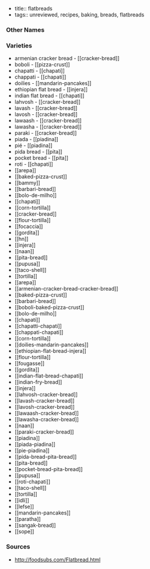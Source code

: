 - title:: flatbreads
- tags:: unreviewed, recipes, baking, breads, flatbreads


### Other Names


### Varieties

* armenian cracker bread - [[cracker-bread]]
* boboli - [[pizza-crust]]
* chapatti - [[chapati]]
* chappati - [[chapati]]
* doilies - [[mandarin-pancakes]]
* ethiopian flat bread - [[injera]]
* indian flat bread - [[chapati]]
* lahvosh - [[cracker-bread]]
* lavash - [[cracker-bread]]
* lavosh - [[cracker-bread]]
* lawaash - [[cracker-bread]]
* lawasha - [[cracker-bread]]
* paraki - [[cracker-bread]]
* piada - [[piadina]]
* pié - [[piadina]]
* pida bread - [[pita]]
* pocket bread - [[pita]]
* roti - [[chapati]]
* [[arepa]]
* [[baked-pizza-crust]]
* [[bammy]]
* [[barbari-bread]]
* [[bolo-de-milho]]
* [[chapati]]
* [[corn-tortilla]]
* [[cracker-bread]]
* [[flour-tortilla]]
* [[focaccia]]
* [[gordita]]
* [[hn]]
* [[injera]]
* [[naan]]
* [[pita-bread]]
* [[pupusa]]
* [[taco-shell]]
* [[tortilla]]
* [[arepa]]
* [[armenian-cracker-bread-cracker-bread]]
* [[baked-pizza-crust]]
* [[barbari-bread]]
* [[boboli-baked-pizza-crust]]
* [[bolo-de-milho]]
* [[chapati]]
* [[chapatti-chapati]]
* [[chappati-chapati]]
* [[corn-tortilla]]
* [[doilies-mandarin-pancakes]]
* [[ethiopian-flat-bread-injera]]
* [[flour-tortilla]]
* [[fougasse]]
* [[gordita]]
* [[indian-flat-bread-chapati]]
* [[indian-fry-bread]]
* [[injera]]
* [[lahvosh-cracker-bread]]
* [[lavash-cracker-bread]]
* [[lavosh-cracker-bread]]
* [[lawaash-cracker-bread]]
* [[lawasha-cracker-bread]]
* [[naan]]
* [[paraki-cracker-bread]]
* [[piadina]]
* [[piada-piadina]]
* [[pie-piadina]]
* [[pida-bread-pita-bread]]
* [[pita-bread]]
* [[pocket-bread-pita-bread]]
* [[pupusa]]
* [[roti-chapati]]
* [[taco-shell]]
* [[tortilla]]
* [[idli]]
* [[lefse]]
* [[mandarin-pancakes]]
* [[paratha]]
* [[sangak-bread]]
* [[sope]]

### Sources
* http://foodsubs.com/Flatbread.html
